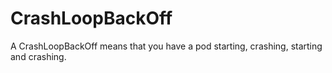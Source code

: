 # CrashLoopBackOff 

A CrashLoopBackOff means that you have a pod starting, crashing, starting and crashing.